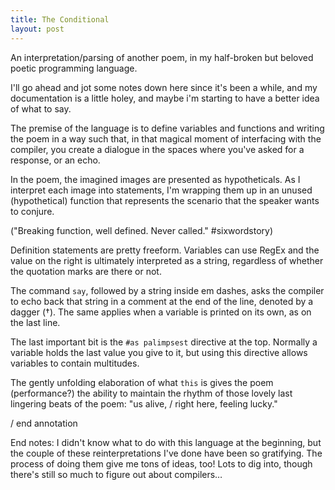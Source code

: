 ```yaml
---
title: The Conditional
layout: post
---
```


An interpretation/parsing of another poem, in my half-broken but beloved poetic programming language.

I'll go ahead and jot some notes down here since it's been a while, and my documentation is a little holey, and maybe i'm starting to have a better idea of what to say.

The premise of the language is to define variables and functions and writing the poem in a way such that, in that magical moment of interfacing with the compiler, you create a dialogue in the spaces where you've asked for a response, or an echo.

In the poem, the imagined images are presented as hypotheticals. As I interpret each image into statements, I'm wrapping them up in an unused (hypothetical) function that represents the scenario that the speaker wants to conjure.

("Breaking function, well defined. Never called." #sixwordstory)

Definition statements are pretty freeform. Variables can use RegEx and the value on the right is ultimately interpreted as a string, regardless of whether the quotation marks are there or not.

The command `say`, followed by a string inside em dashes, asks the compiler to echo back that string in a comment at the end of the line, denoted by a dagger (†). The same applies when a variable is printed on its own, as on the last line.

The last important bit is the `#as palimpsest` directive at the top. Normally a variable holds the last value you give to it, but using this directive allows variables to contain multitudes.

The gently unfolding elaboration of what `this` is gives the poem (performance?) the ability to maintain the rhythm of those lovely last lingering beats of the poem: "us alive, / right here, feeling lucky."

/ end annotation

End notes: I didn't know what to do with this language at the beginning, but the couple of these reinterpretations I've done have been so gratifying. The process of doing them give me tons of ideas, too! Lots to dig into, though there's still so much to figure out about compilers…